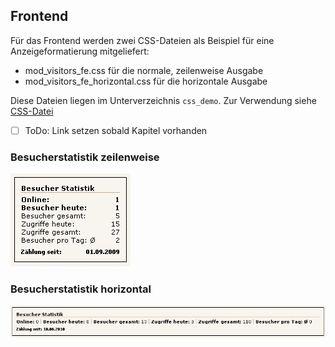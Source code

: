## Frontend

Für das Frontend werden zwei CSS-Dateien als Beispiel für eine Anzeigeformatierung mitgeliefert:

* mod_visitors_fe.css für die normale, zeilenweise Ausgabe
* mod_visitors_fe_horizontal.css für die horizontale Ausgabe

Diese Dateien liegen im Unterverzeichnis `css_demo`. Zur Verwendung siehe [CSS-Datei]()

- [ ] ToDo: Link setzen sobald Kapitel vorhanden

### Besucherstatistik zeilenweise

![Ansicht Besucherstatisik zeilenweise](images/modul_visitors_fe_all.jpg)

### Besucherstatistik horizontal

![Ansicht Besucherstatisik horizontal](images/modul_visitors_fe_all_horizontal.jpg)


